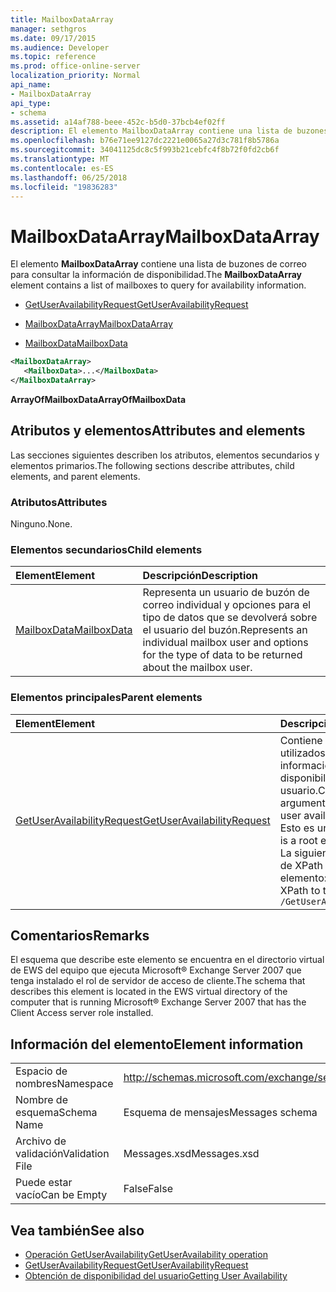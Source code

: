 ```yaml
---
title: MailboxDataArray
manager: sethgros
ms.date: 09/17/2015
ms.audience: Developer
ms.topic: reference
ms.prod: office-online-server
localization_priority: Normal
api_name:
- MailboxDataArray
api_type:
- schema
ms.assetid: a14af788-beee-452c-b5d0-37bcb4ef02ff
description: El elemento MailboxDataArray contiene una lista de buzones de correo para consultar la información de disponibilidad.
ms.openlocfilehash: b76e71ee9127dc2221e0065a27d3c781f8b5786a
ms.sourcegitcommit: 34041125dc8c5f993b21cebfc4f8b72f0fd2cb6f
ms.translationtype: MT
ms.contentlocale: es-ES
ms.lasthandoff: 06/25/2018
ms.locfileid: "19836283"
---
```

# <a name="mailboxdataarray"></a><span data-ttu-id="548e2-103">MailboxDataArray</span><span class="sxs-lookup"><span data-stu-id="548e2-103">MailboxDataArray</span></span>

<span data-ttu-id="548e2-104">El elemento **MailboxDataArray** contiene una lista de buzones de correo para consultar la información de disponibilidad.</span><span class="sxs-lookup"><span data-stu-id="548e2-104">The **MailboxDataArray** element contains a list of mailboxes to query for availability information.</span></span> 
  
- [<span data-ttu-id="548e2-105">GetUserAvailabilityRequest</span><span class="sxs-lookup"><span data-stu-id="548e2-105">GetUserAvailabilityRequest</span></span>](getuseravailabilityrequest.md)
  
- [<span data-ttu-id="548e2-106">MailboxDataArray</span><span class="sxs-lookup"><span data-stu-id="548e2-106">MailboxDataArray</span></span>](mailboxdataarray.md)
  
- [<span data-ttu-id="548e2-107">MailboxData</span><span class="sxs-lookup"><span data-stu-id="548e2-107">MailboxData</span></span>](mailboxdata.md)
  
```xml
<MailboxDataArray>
   <MailboxData>...</MailboxData>
</MailboxDataArray>
```

<span data-ttu-id="548e2-108">**ArrayOfMailboxData**</span><span class="sxs-lookup"><span data-stu-id="548e2-108">**ArrayOfMailboxData**</span></span>

## <a name="attributes-and-elements"></a><span data-ttu-id="548e2-109">Atributos y elementos</span><span class="sxs-lookup"><span data-stu-id="548e2-109">Attributes and elements</span></span>

<span data-ttu-id="548e2-110">Las secciones siguientes describen los atributos, elementos secundarios y elementos primarios.</span><span class="sxs-lookup"><span data-stu-id="548e2-110">The following sections describe attributes, child elements, and parent elements.</span></span>
  
### <a name="attributes"></a><span data-ttu-id="548e2-111">Atributos</span><span class="sxs-lookup"><span data-stu-id="548e2-111">Attributes</span></span>

<span data-ttu-id="548e2-112">Ninguno.</span><span class="sxs-lookup"><span data-stu-id="548e2-112">None.</span></span>
  
### <a name="child-elements"></a><span data-ttu-id="548e2-113">Elementos secundarios</span><span class="sxs-lookup"><span data-stu-id="548e2-113">Child elements</span></span>

|<span data-ttu-id="548e2-114">**Element**</span><span class="sxs-lookup"><span data-stu-id="548e2-114">**Element**</span></span>|<span data-ttu-id="548e2-115">**Descripción**</span><span class="sxs-lookup"><span data-stu-id="548e2-115">**Description**</span></span>|
|:-----|:-----|
|[<span data-ttu-id="548e2-116">MailboxData</span><span class="sxs-lookup"><span data-stu-id="548e2-116">MailboxData</span></span>](mailboxdata.md) <br/> |<span data-ttu-id="548e2-117">Representa un usuario de buzón de correo individual y opciones para el tipo de datos que se devolverá sobre el usuario del buzón.</span><span class="sxs-lookup"><span data-stu-id="548e2-117">Represents an individual mailbox user and options for the type of data to be returned about the mailbox user.</span></span>  <br/> |
   
### <a name="parent-elements"></a><span data-ttu-id="548e2-118">Elementos principales</span><span class="sxs-lookup"><span data-stu-id="548e2-118">Parent elements</span></span>

|<span data-ttu-id="548e2-119">**Element**</span><span class="sxs-lookup"><span data-stu-id="548e2-119">**Element**</span></span>|<span data-ttu-id="548e2-120">**Descripción**</span><span class="sxs-lookup"><span data-stu-id="548e2-120">**Description**</span></span>|
|:-----|:-----|
|[<span data-ttu-id="548e2-121">GetUserAvailabilityRequest</span><span class="sxs-lookup"><span data-stu-id="548e2-121">GetUserAvailabilityRequest</span></span>](getuseravailabilityrequest.md) <br/> |<span data-ttu-id="548e2-122">Contiene los argumentos utilizados para obtener información de disponibilidad del usuario.</span><span class="sxs-lookup"><span data-stu-id="548e2-122">Contains the arguments used to obtain user availability information.</span></span> <span data-ttu-id="548e2-123">Esto es un elemento raíz.</span><span class="sxs-lookup"><span data-stu-id="548e2-123">This is a root element.</span></span>  <br/> <span data-ttu-id="548e2-124">La siguiente es la expresión de XPath para este elemento:</span><span class="sxs-lookup"><span data-stu-id="548e2-124">The following is the XPath to this element:</span></span>  <br/>  `/GetUserAvailabilityRequest` <br/> |
   
## <a name="remarks"></a><span data-ttu-id="548e2-125">Comentarios</span><span class="sxs-lookup"><span data-stu-id="548e2-125">Remarks</span></span>

<span data-ttu-id="548e2-126">El esquema que describe este elemento se encuentra en el directorio virtual de EWS del equipo que ejecuta Microsoft® Exchange Server 2007 que tenga instalado el rol de servidor de acceso de cliente.</span><span class="sxs-lookup"><span data-stu-id="548e2-126">The schema that describes this element is located in the EWS virtual directory of the computer that is running Microsoft® Exchange Server 2007 that has the Client Access server role installed.</span></span>
  
## <a name="element-information"></a><span data-ttu-id="548e2-127">Información del elemento</span><span class="sxs-lookup"><span data-stu-id="548e2-127">Element information</span></span>

|||
|:-----|:-----|
|<span data-ttu-id="548e2-128">Espacio de nombres</span><span class="sxs-lookup"><span data-stu-id="548e2-128">Namespace</span></span>  <br/> |http://schemas.microsoft.com/exchange/services/2006/messages  <br/> |
|<span data-ttu-id="548e2-129">Nombre de esquema</span><span class="sxs-lookup"><span data-stu-id="548e2-129">Schema Name</span></span>  <br/> |<span data-ttu-id="548e2-130">Esquema de mensajes</span><span class="sxs-lookup"><span data-stu-id="548e2-130">Messages schema</span></span>  <br/> |
|<span data-ttu-id="548e2-131">Archivo de validación</span><span class="sxs-lookup"><span data-stu-id="548e2-131">Validation File</span></span>  <br/> |<span data-ttu-id="548e2-132">Messages.xsd</span><span class="sxs-lookup"><span data-stu-id="548e2-132">Messages.xsd</span></span>  <br/> |
|<span data-ttu-id="548e2-133">Puede estar vacío</span><span class="sxs-lookup"><span data-stu-id="548e2-133">Can be Empty</span></span>  <br/> |<span data-ttu-id="548e2-134">False</span><span class="sxs-lookup"><span data-stu-id="548e2-134">False</span></span>  <br/> |
   
## <a name="see-also"></a><span data-ttu-id="548e2-135">Vea también</span><span class="sxs-lookup"><span data-stu-id="548e2-135">See also</span></span>

- [<span data-ttu-id="548e2-136">Operación GetUserAvailability</span><span class="sxs-lookup"><span data-stu-id="548e2-136">GetUserAvailability operation</span></span>](getuseravailability-operation.md)
- [<span data-ttu-id="548e2-137">GetUserAvailabilityRequest</span><span class="sxs-lookup"><span data-stu-id="548e2-137">GetUserAvailabilityRequest</span></span>](getuseravailabilityrequest.md)
- [<span data-ttu-id="548e2-138">Obtención de disponibilidad del usuario</span><span class="sxs-lookup"><span data-stu-id="548e2-138">Getting User Availability</span></span>](http://msdn.microsoft.com/library/d4133fcb-9b0f-4e6b-aadf-a389da83516a%28Office.15%29.aspx)

